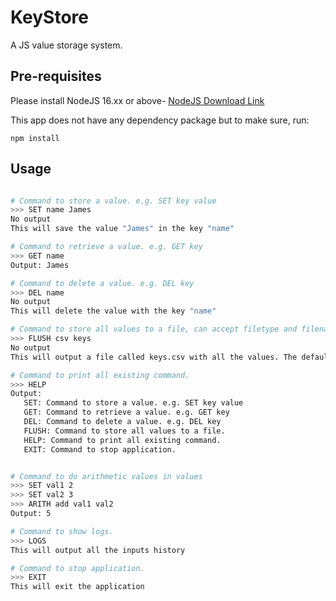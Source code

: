 # KeyStore

A JS value storage system. 

## Pre-requisites

Please install NodeJS 16.xx or above-
[NodeJS Download Link](https://nodejs.org/en/download/)

This app does not have any dependency package but to make sure, run:

`npm install` 

## Usage
```bash

# Command to store a value. e.g. SET key value
>>> SET name James
No output
This will save the value "James" in the key "name"

# Command to retrieve a value. e.g. GET key
>>> GET name
Output: James

# Command to delete a value. e.g. DEL key
>>> DEL name
No output
This will delete the value with the key "name"

# Command to store all values to a file, can accept filetype and filename. Limited only to CSV and JSON
>>> FLUSH csv keys
No output
This will output a file called keys.csv with all the values. The default file name is json.

# Command to print all existing command.
>>> HELP
Output: 
   SET: Command to store a value. e.g. SET key value
   GET: Command to retrieve a value. e.g. GET key
   DEL: Command to delete a value. e.g. DEL key
   FLUSH: Command to store all values to a file.
   HELP: Command to print all existing command.
   EXIT: Command to stop application.


# Command to do arithmetic values in values
>>> SET val1 2
>>> SET val2 3
>>> ARITH add val1 val2
Output: 5

# Command to show logs.
>>> LOGS
This will output all the inputs history

# Command to stop application.
>>> EXIT
This will exit the application

```
